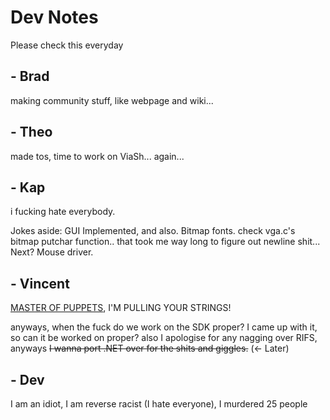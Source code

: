# Dev Notes

Please check this everyday

## - Brad

making community stuff, like webpage and wiki...


## - Theo

made tos, time to work on ViaSh... again...

## - Kap
i fucking hate everybody.

Jokes aside: GUI Implemented, and also. Bitmap fonts. check vga.c's bitmap putchar function.. that took me way long to figure out newline shit... Next? Mouse driver.

## - Vincent
[MASTER OF PUPPETS](https://open.spotify.com/track/2MuWTIM3b0YEAskbeeFE1i?si=POP0gB4nSY-stbqPH6Yt4w), I'M PULLING YOUR STRINGS!

anyways, when the fuck do we work on the SDK proper? I came up with it, so can it be worked on proper? also I apologise for any nagging over RIFS, anyways ~~I wanna port .NET over for the shits and giggles.~~ (<- Later)

## - Dev

I am an idiot, I am reverse racist (I hate everyone), I murdered 25 people
